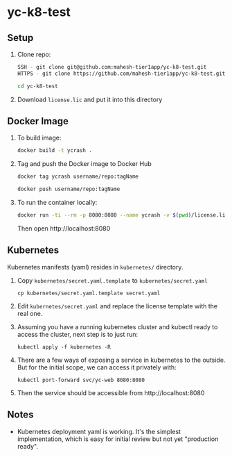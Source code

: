 # yc-k8-test

## Setup

1. Clone repo: 

   ```sh
   SSH - git clone git@github.com:mahesh-tier1app/yc-k8-test.git
   HTTPS - git clone https://github.com/mahesh-tier1app/yc-k8-test.git
   
   cd yc-k8-test
   ```

2. Download `license.lic` and put it into this directory


## Docker Image

1. To build image:

   ```sh
   docker build -t ycrash .
   ```

2. Tag and push the Docker image to Docker Hub

	```sh
   docker tag ycrash username/repo:tagName
   
   docker push username/repo:tagName
   ```

3. To run the container locally:

   ```sh
   docker run -ti --rm -p 8080:8080 --name ycrash -v $(pwd)/license.lic:/opt/workspace/yc/license.lic ycrash
   ```

   Then open http://localhost:8080 

## Kubernetes

Kubernetes manifests (yaml) resides in `kubernetes/` directory.

1. Copy `kubernetes/secret.yaml.template` to `kubernetes/secret.yaml`

   ```
   cp kubernetes/secret.yaml.template secret.yaml
   ```

2. Edit `kubernetes/secret.yaml` and replace the license template with the real one.

3. Assuming you have a running kubernetes cluster and kubectl ready to access the cluster, next step is to just run:

   ```
   kubectl apply -f kubernetes -R
   ```

4. There are a few ways of exposing a service in kubernetes to the outside. But for the initial scope, we can access it privately with:

   ```
   kubectl port-forward svc/yc-web 8080:8080
   ```

5. Then the service should be accessible from http://localhost:8080


## Notes

- Kubernetes deployment yaml is working. It's the simplest implementation, which is easy for initial review but not yet "production ready".
